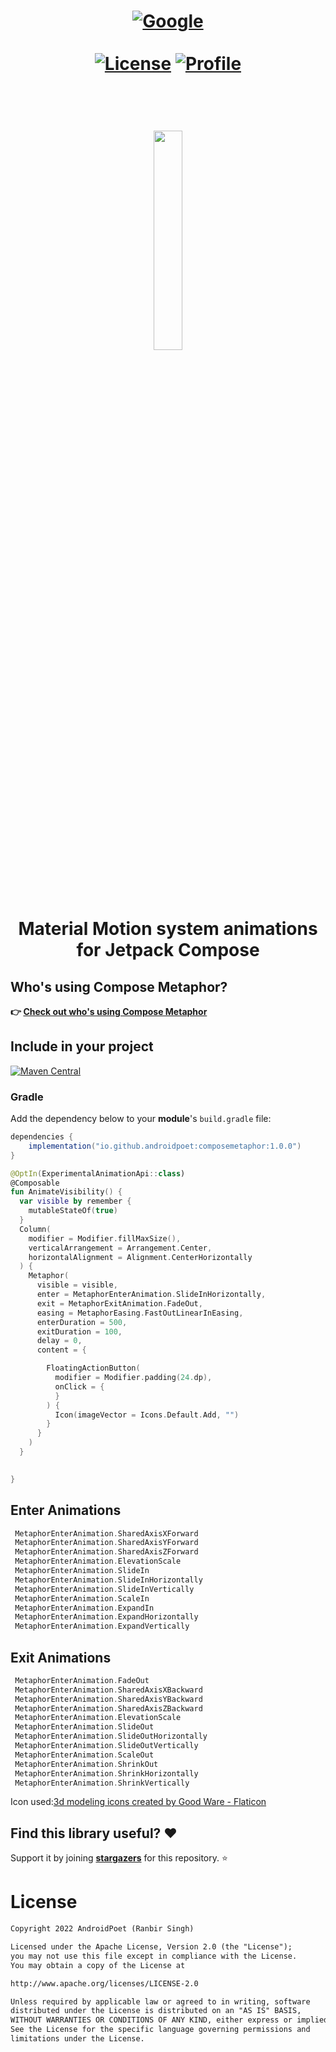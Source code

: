 
<h1 align="center"Compose Metaphor</h1>


<p align="center">
  <a href="https://devlibrary.withgoogle.com/authors/androidpoet"><img alt="Google" src="https://user-images.githubusercontent.com/13647384/162663007-d911f6ce-ac1b-4754-a63b-eadbef38087f.svg"/></a>
<br>
	<br>
  <a href="https://opensource.org/licenses/Apache-2.0"><img alt="License" src="https://img.shields.io/badge/License-Apache%202.0-blue.svg"/></a>
  <a href="https://github.com/AndroidPoet"><img alt="Profile" src="https://user-images.githubusercontent.com/13647384/162662962-82e3c1eb-baf8-4e21-ad26-d4c4e3c31e44.svg"/></a>

</p> <br>


<p align="center">
	<img src="https://user-images.githubusercontent.com/13647384/164615319-997dd7a4-560c-40b2-bd4d-fbcc631957e3.png" width="30%" height="30%" />

</p> <br>

<p align="center">

<p align="center">
Material Motion system animations for Jetpack Compose
</p>



## Who's using Compose Metaphor?
**👉 [Check out who's using Compose Metaphor](/usecases.md)**

## Include in your project
[![Maven Central](https://img.shields.io/maven-central/v/io.github.androidpoet/composemetaphor.svg?label=Maven%20Central)](https://search.maven.org/artifact/io.github.androidpoet/composemetaphor)

### Gradle
Add the dependency below to your **module**'s `build.gradle` file:

```gradle
dependencies {
    implementation("io.github.androidpoet:composemetaphor:1.0.0")
}
```


```kotlin
@OptIn(ExperimentalAnimationApi::class)
@Composable
fun AnimateVisibility() {
  var visible by remember {
    mutableStateOf(true)
  }
  Column(
    modifier = Modifier.fillMaxSize(),
    verticalArrangement = Arrangement.Center,
    horizontalAlignment = Alignment.CenterHorizontally
  ) {
    Metaphor(
      visible = visible,
      enter = MetaphorEnterAnimation.SlideInHorizontally,
      exit = MetaphorExitAnimation.FadeOut,
      easing = MetaphorEasing.FastOutLinearInEasing,
      enterDuration = 500,
      exitDuration = 100,
      delay = 0,
      content = {

        FloatingActionButton(
          modifier = Modifier.padding(24.dp),
          onClick = {
          }
        ) {
          Icon(imageVector = Icons.Default.Add, "")
        }
      }
    )
  }

  
}
```







## Enter Animations

```kotlin
 MetaphorEnterAnimation.SharedAxisXForward
 MetaphorEnterAnimation.SharedAxisYForward
 MetaphorEnterAnimation.SharedAxisZForward
 MetaphorEnterAnimation.ElevationScale
 MetaphorEnterAnimation.SlideIn
 MetaphorEnterAnimation.SlideInHorizontally
 MetaphorEnterAnimation.SlideInVertically
 MetaphorEnterAnimation.ScaleIn
 MetaphorEnterAnimation.ExpandIn
 MetaphorEnterAnimation.ExpandHorizontally
 MetaphorEnterAnimation.ExpandVertically
```



## Exit Animations

```kotlin
 MetaphorEnterAnimation.FadeOut
 MetaphorEnterAnimation.SharedAxisXBackward
 MetaphorEnterAnimation.SharedAxisYBackward
 MetaphorEnterAnimation.SharedAxisZBackward
 MetaphorEnterAnimation.ElevationScale
 MetaphorEnterAnimation.SlideOut
 MetaphorEnterAnimation.SlideOutHorizontally
 MetaphorEnterAnimation.SlideOutVertically
 MetaphorEnterAnimation.ScaleOut
 MetaphorEnterAnimation.ShrinkOut
 MetaphorEnterAnimation.ShrinkHorizontally
 MetaphorEnterAnimation.ShrinkVertically
```



Icon used:<a href="https://www.flaticon.com/free-icons/3d-modeling" title="3d modeling icons">3d modeling icons created by Good Ware - Flaticon</a>


## Find this library useful? :heart:
Support it by joining __[stargazers](https://github.com/androidpoet/Compose-Metaphor/stargazers)__ for this repository. :star:

# License
```xml
Copyright 2022 AndroidPoet (Ranbir Singh)

Licensed under the Apache License, Version 2.0 (the "License");
you may not use this file except in compliance with the License.
You may obtain a copy of the License at

http://www.apache.org/licenses/LICENSE-2.0

Unless required by applicable law or agreed to in writing, software
distributed under the License is distributed on an "AS IS" BASIS,
WITHOUT WARRANTIES OR CONDITIONS OF ANY KIND, either express or implied.
See the License for the specific language governing permissions and
limitations under the License.
```





